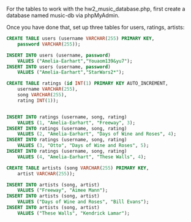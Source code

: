 For the tables to work with the hw2_music_database.php,
first create a database named music-db via phpMyAdmin.

Once you have done that, set up three tables for users, ratings, artists:

```sql
CREATE TABLE users (username VARCHAR(255) PRIMARY KEY,
    password VARCHAR(255));

INSERT INTO users (username, password)
    VALUES ("Amelia-Earhart","Youaom139&yu7");
INSERT INTO users (username, password)
    VALUES ("Amelia-Earhart","StarWars2*");
```

```sql
CREATE TABLE ratings (id INT(1) PRIMARY KEY AUTO_INCREMENT,
    username VARCHAR(255),
    song VARCHAR(255),
    rating INT(1));


INSERT INTO ratings (username, song, rating)
    VALUES (1, "Amelia-Earhart", "Freeway", 3);
INSERT INTO ratings (username, song, rating)
    VALUES (2, "Amelia-Earhart", "Days of Wine and Roses", 4);
INSERT INTO ratings (username, song, rating)
    VALUES (3, "Otto", "Days of Wine and Roses", 5);
INSERT INTO ratings (username, song, rating)
    VALUES (4, "Amelia-Earhart", "These Walls", 4);
```

```sql
CREATE TABLE artists (song VARCHAR(255) PRIMARY KEY,
    artist VARCHAR(255));

INSERT INTO artists (song, artist)
    VALUES ("Freeway", "Aimee Mann");
INSERT INTO artists (song, artist)
    VALUES ("Days of Wine and Roses", "Bill Evans");
INSERT INTO artists (song, artist)
    VALUES ("These Walls", "Kendrick Lamar");
```
